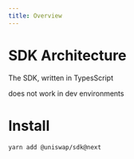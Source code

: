 ```yaml
---
title: Overview
---
```


# SDK Architecture

The SDK, written in TypesScript

does not work in dev environments

# Install

`yarn add @uniswap/sdk@next`
